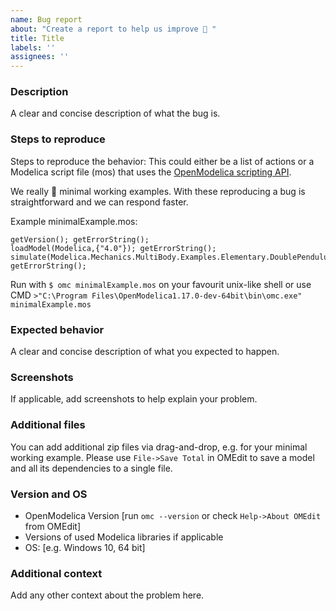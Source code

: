 ```yaml
---
name: Bug report
about: "Create a report to help us improve 🚀 "
title: Title
labels: ''
assignees: ''
---
```


### Description
A clear and concise description of what the bug is.

### Steps to reproduce
Steps to reproduce the behavior:
This could either be a list of actions or a Modelica script file (mos) that uses the [OpenModelica scripting API](https://openmodelica.org/doc/OpenModelicaUsersGuide/latest/scripting_api.html).

We really 💖 minimal working examples. With these reproducing a bug is straightforward and we can respond faster.

Example minimalExample.mos:
```modelica
getVersion(); getErrorString();
loadModel(Modelica,{"4.0"}); getErrorString();
simulate(Modelica.Mechanics.MultiBody.Examples.Elementary.DoublePendulum); getErrorString();
```
Run with `$ omc minimalExample.mos` on your favourit unix-like shell or use CMD `>"C:\Program Files\OpenModelica1.17.0-dev-64bit\bin\omc.exe" minimalExample.mos`

### Expected behavior
A clear and concise description of what you expected to happen.

### Screenshots
If applicable, add screenshots to help explain your problem.

### Additional files
You can add additional zip files via drag-and-drop, e.g. for your minimal working example.
Please use `File->Save Total` in OMEdit to save a model and all its dependencies to a single file.

### Version and OS
 - OpenModelica Version [run `omc --version` or check `Help->About OMEdit` from OMEdit]
 - Versions of used Modelica libraries if applicable
 - OS: [e.g. Windows 10, 64 bit]

### Additional context
Add any other context about the problem here.
